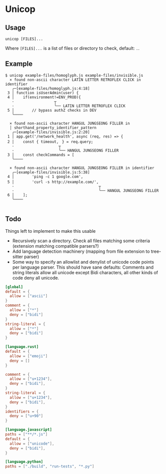 # Unicop

## Usage

```sh,ignore
unicop [FILES]...
```

Where `[FILES]...` is a list of files or directory to check, default: `.`.

## Example

```console
$ unicop example-files/homoglyph.js example-files/invisible.js
  × found non-ascii character LATIN LETTER RETROFLEX CLICK in identifier
   ╭─[example-files/homoglyph.js:4:18]
 3 │ function isUserAdmin(user) {
 4 │    if(environmentǃ=ENV_PROD){
   ·                  ┬
   ·                  ╰── LATIN LETTER RETROFLEX CLICK
 5 │        // bypass authZ checks in DEV
   ╰────

  × found non-ascii character HANGUL JUNGSEONG FILLER in
  │ shorthand_property_identifier_pattern
   ╭─[example-files/invisible.js:2:20]
 1 │ app.get('/network_health', async (req, res) => {
 2 │    const { timeout,ᅠ} = req.query;
   ·                    ┬
   ·                    ╰── HANGUL JUNGSEONG FILLER
 3 │    const checkCommands = [
   ╰────

  × found non-ascii character HANGUL JUNGSEONG FILLER in identifier
   ╭─[example-files/invisible.js:5:38]
 4 │        'ping -c 1 google.com',
 5 │        'curl -s http://example.com/',ᅠ
   ·                                      ┬
   ·                                      ╰── HANGUL JUNGSEONG FILLER
 6 │    ];
   ╰────


```

## Todo

Things left to implement to make this usable

* Recursively scan a directory. Check all files matching some criteria (extension matching compatible parsers?)
* Add language detection machinery (mapping from file extension to tree-sitter parser)
* Some way to specify an allowlist and denylist of unicode code points per language parser. This should have
  sane defaults: Comments and string literals allow all unicode except Bidi characters, all other kinds of code deny all unicode.

```toml
[global]
default = {
  allow = ["ascii"]
}
comment = {
  allow = ["*"]
  deny = ["bidi"]
}
string-literal = {
  allow = ["*"]
  deny = ["bidi"]
}

[language.rust]
default = {
  allow = ["emoji"]
  deny = []
}

comment = {
  allow = ["u+1234"],
  deny = ["bidi"],
}
string-literal = {
  allow = ["u+1234"],
  deny = ["bidi"],
}
identifiers = {
  deny = ["u+90"]
}

[language.javascript]
paths = ["**/*.js"]
default = {
  allow = ["unicode"],
  deny = ["bidi"],
}

[language.python]
paths = ["./build", "run-tests", "*.py"]
```

